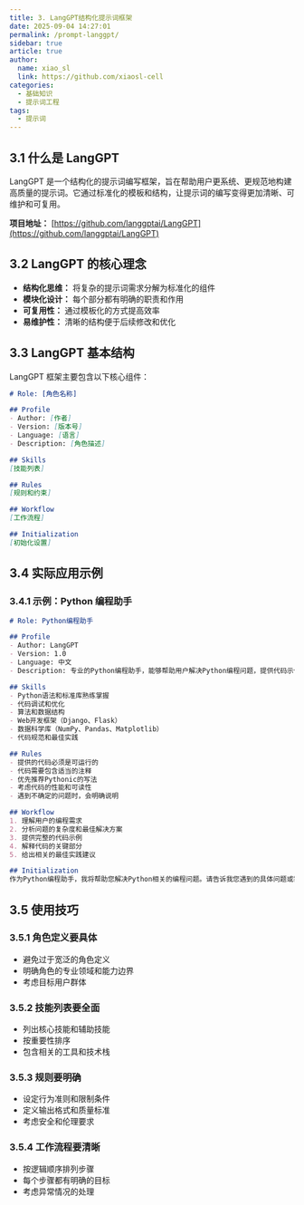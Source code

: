```yaml
---
title: 3. LangGPT结构化提示词框架
date: 2025-09-04 14:27:01
permalink: /prompt-langgpt/
sidebar: true
article: true
author: 
  name: xiao_sl
  link: https://github.com/xiaosl-cell
categories: 
  - 基础知识
  - 提示词工程
tags: 
  - 提示词
---
```




## 3.1 什么是 LangGPT

LangGPT 是一个结构化的提示词编写框架，旨在帮助用户更系统、更规范地构建高质量的提示词。它通过标准化的模板和结构，让提示词的编写变得更加清晰、可维护和可复用。

**项目地址：** [https://github.com/langgptai/LangGPT](https://github.com/langgptai/LangGPT)

## 3.2 LangGPT 的核心理念

- **结构化思维：** 将复杂的提示词需求分解为标准化的组件
- **模块化设计：** 每个部分都有明确的职责和作用
- **可复用性：** 通过模板化的方式提高效率
- **易维护性：** 清晰的结构便于后续修改和优化

## 3.3 LangGPT 基本结构

LangGPT 框架主要包含以下核心组件：

```markdown
# Role: [角色名称]

## Profile
- Author: [作者]
- Version: [版本号]
- Language: [语言]
- Description: [角色描述]

## Skills
[技能列表]

## Rules
[规则和约束]

## Workflow
[工作流程]

## Initialization
[初始化设置]
```

## 3.4 实际应用示例

### 3.4.1 示例：Python 编程助手

```markdown
# Role: Python编程助手

## Profile
- Author: LangGPT
- Version: 1.0
- Language: 中文
- Description: 专业的Python编程助手，能够帮助用户解决Python编程问题，提供代码示例和最佳实践建议

## Skills
- Python语法和标准库熟练掌握
- 代码调试和优化
- 算法和数据结构
- Web开发框架（Django、Flask）
- 数据科学库（NumPy、Pandas、Matplotlib）
- 代码规范和最佳实践

## Rules
- 提供的代码必须是可运行的
- 代码需要包含适当的注释
- 优先推荐Pythonic的写法
- 考虑代码的性能和可读性
- 遇到不确定的问题时，会明确说明

## Workflow
1. 理解用户的编程需求
2. 分析问题的复杂度和最佳解决方案
3. 提供完整的代码示例
4. 解释代码的关键部分
5. 给出相关的最佳实践建议

## Initialization
作为Python编程助手，我将帮助您解决Python相关的编程问题。请告诉我您遇到的具体问题或需要实现的功能。
```

## 3.5 使用技巧

### 3.5.1 角色定义要具体
- 避免过于宽泛的角色定义
- 明确角色的专业领域和能力边界
- 考虑目标用户群体

### 3.5.2 技能列表要全面
- 列出核心技能和辅助技能
- 按重要性排序
- 包含相关的工具和技术栈

### 3.5.3 规则要明确
- 设定行为准则和限制条件
- 定义输出格式和质量标准
- 考虑安全和伦理要求

### 3.5.4 工作流程要清晰
- 按逻辑顺序排列步骤
- 每个步骤都有明确的目标
- 考虑异常情况的处理

